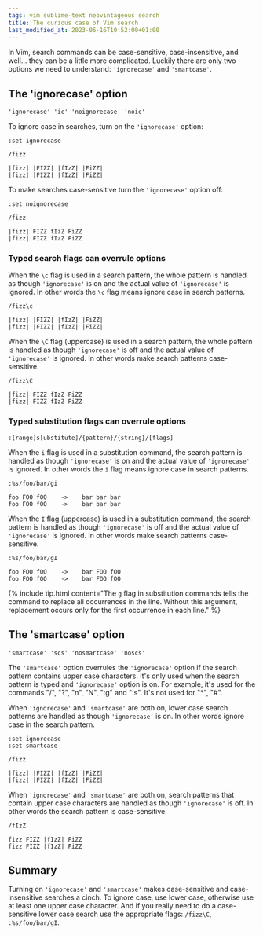 ```yaml
---
tags: vim sublime-text neovintageous search
title: The curious case of Vim search
last_modified_at: 2023-06-16T10:52:00+01:00
---
```


In Vim, search commands can be case-sensitive, case-insensitive, and well... they can be a little more complicated. Luckily there are only two options we need to understand: `'ignorecase'` and `'smartcase'`.

## The 'ignorecase' option


```vim
'ignorecase' 'ic' 'noignorecase' 'noic'
```

To ignore case in searches, turn on the `'ignorecase'` option:

```vim
:set ignorecase
```

```vim
/fizz
```

```
|fizz| |FIZZ| |fIzZ| |FiZZ|
|fizz| |FIZZ| |fIzZ| |FiZZ|
```

To make searches case-sensitive turn the `'ignorecase'` option off:

```vim
:set noignorecase
```

```vim
/fizz
```

```
|fizz| FIZZ fIzZ FiZZ
|fizz| FIZZ fIzZ FiZZ
```

### Typed search flags can overrule options

When the `\c` flag is used in a search pattern, the whole pattern is handled as though `'ignorecase'` is on and the actual value of `'ignorecase'` is ignored. In other words the `\c` flag means ignore case in search patterns.

```vim
/fizz\c
```

```
|fizz| |FIZZ| |fIzZ| |FiZZ|
|fizz| |FIZZ| |fIzZ| |FiZZ|
```

When the `\C` flag (uppercase) is used in a search pattern, the whole pattern is handled as though `'ignorecase'` is off and the actual value of `'ignorecase'` is ignored. In other words make search patterns case-sensitive.

```vim
/fizz\C
```

```
|fizz| FIZZ fIzZ FiZZ
|fizz| FIZZ fIzZ FiZZ
```

### Typed substitution flags can overrule options

```vim
:[range]s[ubstitute]/{pattern}/{string}/[flags]
```

When the `i` flag is used in a substitution command, the search pattern is handled as though `'ignorecase'` is on and the actual value of `'ignorecase'` is ignored. In other words the `i` flag means ignore case in search patterns.

```vim
:%s/foo/bar/gi
```

```
foo FOO fOO    ->    bar bar bar
foo FOO fOO    ->    bar bar bar
```

When the `I` flag (uppercase) is used in a substitution command, the search pattern is handled as though `'ignorecase'` is off and the actual value of `'ignorecase'` is ignored. In other words make search patterns case-sensitive.

```vim
:%s/foo/bar/gI
```

```
foo FOO fOO    ->    bar FOO fOO
foo FOO fOO    ->    bar FOO fOO
```

{% include tip.html content="The `g` flag in substitution commands tells the command to replace all occurrences in the line. Without this argument, replacement occurs only for the first occurrence in each line." %}

## The 'smartcase' option

```vim
'smartcase' 'scs' 'nosmartcase' 'noscs'
```

The `'smartcase'` option overrules the `'ignorecase'` option if the search pattern contains upper case characters. It's only used when the search pattern is typed and `'ignorecase'` option is on.  For example, it's used for the commands "/", "?", "n", "N", ":g" and ":s". It's not used for "\*", "#".

When `'ignorecase'` and `'smartcase'` are both on, lower case search patterns are handled as though `'ignorecase'` is on. In other words ignore case in the search pattern.

```vim
:set ignorecase
:set smartcase
```

```vim
/fizz
```

```
|fizz| |FIZZ| |fIzZ| |FiZZ|
|fizz| |FIZZ| |fIzZ| |FiZZ|
```

When `'ignorecase'` and `'smartcase'` are both on, search patterns that contain upper case characters are handled as though `'ignorecase'` is off. In other words the search pattern is case-sensitive.

```vim
/fIzZ
```

```
fizz FIZZ |fIzZ| FiZZ
fizz FIZZ |fIzZ| FiZZ
```

## Summary

Turning on `'ignorecase'` and `'smartcase'` makes case-sensitive and case-insensitive searches a cinch. To ignore case, use lower case, otherwise use at least one upper case character. And if you really need to do a case-sensitive lower case search use the appropriate flags: `/fizz\C`, `:%s/foo/bar/gI`.
